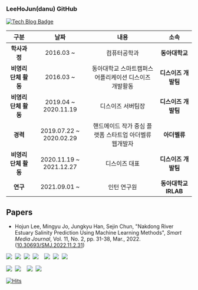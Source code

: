 ### LeeHoJun(danu) GitHub   
[![Tech Blog Badge](http://img.shields.io/badge/-Tech%20blog-black?style=flat-square&logo=github&link=https://danu.dev)](https://danu.dev)   

|구분|날짜|내용|소속|
|:-:|:-:|:-:|:-:|
|**학사과정**|2016.03 ~ |컴퓨터공학과|**동아대학교**|
|**비영리단체 활동**|2016.03 ~ |동아대학교 스마트캠퍼스 어플리케이션 디스이즈 개발활동|**디스이즈 개발팀**|
|**비영리단체 활동**|2019.04 ~ 2020.11.19|디스이즈 서버팀장|**디스이즈 개발팀**|
|**경력**|2019.07.22 ~ 2020.02.29 |핸드메이드 작가 중심 플랫폼 스타트업 아더벨류 웹개발자|**아더벨류**|
|**비영리단체 활동**|2020.11.19 ~ 2021.12.27|디스이즈 대표|**디스이즈 개발팀**|
|**연구**|2021.09.01 ~ |인턴 연구원|**동아대학교 IRLAB**|

##  Papers
- Hojun Lee, Mingyu Jo, Jungkyu Han, Sejin Chun, "Nakdong River Estuary Salinity Prediction Using Machine Learning Methods", _Smart Media Journal_, Vol. 11, No. 2, pp. 31-38, Mar., 2022. ([10.30693/SMJ.2022.11.2.31](https://dx.doi.org/10.30693/SMJ.2022.11.2.31))&nbsp;   
       
<img src="https://img.shields.io/badge/PHP-777BB4?style=flat-square&logo=PHP&logoColor=white"/>&nbsp; 
<img src="https://img.shields.io/badge/Python-3766AB?style=flat-square&logo=Python&logoColor=white"/>&nbsp;
<img src="https://img.shields.io/badge/MySQL-4479A1?style=flat-square&logo=MySQL&logoColor=white"/>&nbsp; 
<img src="https://img.shields.io/badge/React-61DAFB?style=flat-square&logo=React&logoColor=white"/>&nbsp; 
&nbsp; 
<img src="https://img.shields.io/badge/C-A8B9CC?style=flat-square&logo=C&logoColor=white"/>&nbsp; 
<img src="https://img.shields.io/badge/C++-00599C?style=flat-square&logo=C%2B%2B&logoColor=white"/>&nbsp; 
<img src="https://img.shields.io/badge/Java-007396?style=flat-square&logo=Java&logoColor=white"/>&nbsp;

<img src="https://img.shields.io/badge/HTML5-E34F26?style=flat-square&logo=HTML5&logoColor=white"/>&nbsp;
<img src="https://img.shields.io/badge/JavaScript-F7DE1E?style=flat-square&logo=JavaScript&logoColor=white"/>&nbsp; 
&nbsp; 
<img src="https://img.shields.io/badge/iOS-000000?style=flat-square&logo=iOS&logoColor=white"/>&nbsp; 
<img src="https://img.shields.io/badge/Android-3DDC84?style=flat-square&logo=Android&logoColor=white"/>&nbsp; 

  [![Hits](https://hits.seeyoufarm.com/api/count/incr/badge.svg?url=https%3A%2F%2Fgithub.com%2Flhojun&count_bg=%2379C83D&title_bg=%23555555&icon=&icon_color=%23E7E7E7&title=hits&edge_flat=false)](https://hits.seeyoufarm.com)


	

  </div>
